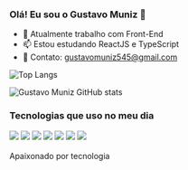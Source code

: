 ### Olá! Eu sou o Gustavo Muniz 👋

- 🔭 Atualmente trabalho com Front-End
- 📫 Estou estudando ReactJS e TypeScript
- 📒 Contato: gustavomuniz545@gmail.com

![Top Langs](https://github-readme-stats.vercel.app/api/top-langs/?username=devGustavoMuniz&layout=compact&theme=dracula)

![Gustavo Muniz GitHub stats](https://github-readme-stats.vercel.app/api?username=devGustavoMuniz&show_icons=true&theme=dracula)

### Tecnologias que uso no meu dia

<div>
  <img src="https://img.shields.io/badge/HTML5-E34F26?style=for-the-badge&logo=html5&logoColor=white">
  <img src="https://img.shields.io/badge/CSS3-1572B6?style=for-the-badge&logo=css3&logoColor=white">
  <img src="https://img.shields.io/badge/JavaScript-F7DF1E?style=for-the-badge&logo=javascript&logoColor=black">
  <img src="https://img.shields.io/badge/React-20232A?style=for-the-badge&logo=react&logoColor=61DAFB">
  <img src="https://img.shields.io/badge/Next-black?style=for-the-badge&logo=next.js&logoColor=white">
  <img src="https://img.shields.io/badge/Bootstrap-563D7C?style=for-the-badge&logo=bootstrap&logoColor=white">
  <img src="https://img.shields.io/badge/laravel-%23FF2D20.svg?style=for-the-badge&logo=laravel&logoColor=white">
</div>
<br>
Apaixonado por tecnologia

